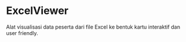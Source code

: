 # ExcelViewer
Alat visualisasi data peserta dari file Excel ke bentuk kartu interaktif dan user friendly.
